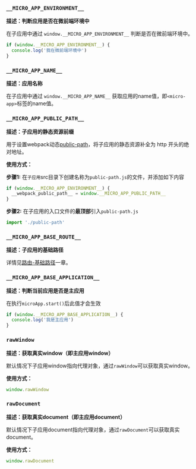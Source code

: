 ### `__MICRO_APP_ENVIRONMENT__`

**描述：判断应用是否在微前端环境中**

在子应用中通过 `window.__MICRO_APP_ENVIRONMENT__` 判断是否在微前端环境中。

```js
if (window.__MICRO_APP_ENVIRONMENT__) {
  console.log('我在微前端环境中')
}
```

### `__MICRO_APP_NAME__`

**描述：应用名称**

在子应用中通过 `window.__MICRO_APP_NAME__` 获取应用的name值，即`<micro-app>`标签的name值。

### `__MICRO_APP_PUBLIC_PATH__`

**描述：子应用的静态资源前缀**

用于设置webpack动态[public-path](https://webpack.docschina.org/guides/public-path/#on-the-fly)，将子应用的静态资源补全为 http 开头的绝对地址。

**使用方式：**

**步骤1:** 在`子应用`src目录下创建名称为`public-path.js`的文件，并添加如下内容
```js
if (window.__MICRO_APP_ENVIRONMENT__) {
  __webpack_public_path__ = window.__MICRO_APP_PUBLIC_PATH__
}
```

**步骤2:** 在子应用的入口文件的**最顶部**引入`public-path.js`
```js
import './public-path'
```

### `__MICRO_APP_BASE_ROUTE__`

**描述：子应用的基础路径**

详情见[路由-基础路径](/zh-cn/native-mode?id=基础路径)一章。

### `__MICRO_APP_BASE_APPLICATION__`

**描述：判断当前应用是否是主应用**

在执行`microApp.start()`后此值才会生效

```js
if (window.__MICRO_APP_BASE_APPLICATION__) {
  console.log('我是主应用')
}
```


### `rawWindow`

**描述：获取真实window（即主应用window）**

默认情况下子应用window指向代理对象，通过`rawWindow`可以获取真实window。

**使用方式：**
```js
window.rawWindow
```

### `rawDocument`

**描述：获取真实document（即主应用document）**

默认情况下子应用document指向代理对象，通过`rawDocument`可以获取真实document。

**使用方式：**
```js
window.rawDocument
```

